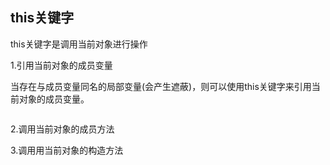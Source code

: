 ## this关键字

this关键字是调用当前对象进行操作

1.引用当前对象的成员变量

当存在与成员变量同名的局部变量(会产生遮蔽)，则可以使用this关键字来引用当前对象的成员变量。

```c++
```



2.调用当前对象的成员方法

3.调用用当前对象的构造方法
